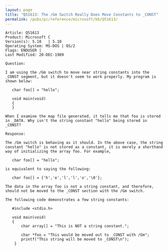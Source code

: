 ```yaml
---
layout: page
title: "Q51613: The /Gm Switch Really Does Move Constants to _CONST"
permalink: /pubs/pc/reference/microsoft/kb/Q51613/
---
```


	Article: Q51613
	Product: Microsoft C
	Version(s): 5.10   | 5.10
	Operating System: MS-DOS | OS/2
	Flags: ENDUSER |
	Last Modified: 20-DEC-1989
	
	Question:
	
	I am using the /Gm switch to move near string constants into the
	_CONST segment, but it doesn't seem to work properly. My program is
	shown below:
	
	   char foo[] = "hello";
	
	   void main(void)
	   {
	   }
	
	When I examine the map file generated, it tells me that foo is stored
	in _DATA. Why isn't the string constant "hello" being stored in
	_CONST?
	
	Response:
	
	The /Gm switch is behaving as it should. In the above case, the string
	constant "hello" is not stored as a constant, it is merely a shorthand
	way of initializing the array foo. For example,
	
	   char foo[] = "hello";
	
	is equivalent to saying the following:
	
	   char foo[] = {'h','e','l','l','o','\0'};
	
	The data in the array foo is not a string constant, and therefore,
	should not be moved to the _CONST section with the /Gm switch.
	
	The following code demonstrates a few string constants:
	
	   #include <stdio.h>
	
	   void main(void)
	   {
	       char array[] = "This is NOT a string constant.";
	
	       char *foo = "This would be moved out to _CONST with /Gm";
	       printf("This string will be moved to _CONST\n");
	    }

